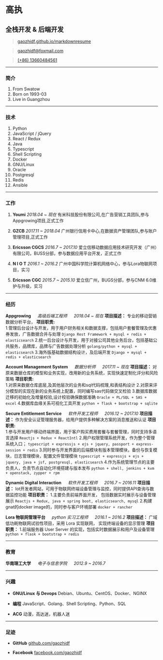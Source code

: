 # 高执
## 全栈开发 & 后端开发

> [gaozhidf.github.io/markdownresume](http://gaozhidf.github.io/markdownresume)

> [gaozhidf@foxmail.com](mailto:gaozhidf@foxmail.com)

> [(+86) 13660484561](tel:+8613660484561)

------

### 简介

1. From Swatow
1. Born on 1993-03
1. Live in Guangzhou

------

### 技术

1. Python
1. JavaScript / jQuery
1. React / Redux
1. Java
1. Typescript
1. Shell Scripting
1. Docker
1. GNU/Linux
1. Oracle
1. Postgresql
1. Redis
1. Ansible

------

### 工作

1. **Youmi**
    *2018.04 ~ 现在*
    有米科技股份有限公司,在广告营销工具团队,参与Appgrowing项目,正式工作

1. **GZCB**
    *2017.11 ~ 2018.04*
    广州银行信用卡中心,在数据资产管理团队,参与账户管理项目,正式工作

1. **Ericsson CGCS**
    *2016.7 ~ 2017.10*
    爱立信移动数据应用技术研究开发（广州）有限公司，BUSS分部，参与数据应用平台开发，正式工作

1. **N I O T**
    *2016.1 ~ 2016.2*
    广州中国科学院计算机网络中心，参与Lora物联网项目，实习

1. **Ericsson CGC**
    *2015.7 ~ 2015.10*
    爱立信广州，BUGS分部，参与CNM 6.0维护与升级，实习

------

### 经历

**Appgrowing** &emsp; *高级后端工程师*  &emsp; *2018.04 ~ 现在*
    **项目描述：** 专业的移动营销数据分析平台，
    **项目职责:**  
    1.管理后台设计与开发，用于用户财务相关和数据支撑，包括用户套餐管理及优惠券发放，广告数据合并与处理
    `Django Rest Framework + mysql + redis + elasticsearch`
    2.统一后台设计与开发，用于对接公司其他业务后台，包括基础公共服务，品牌库，品牌与广告数据处理分析
    `golang/python + mysql + elasticsearch`
    3.海外版基础数据结构设计，及后端开发
    `Django + mysql + redis + elasticsearch`

**Account Management System** &emsp; *数据分析师*  &emsp; *2017.11 ~ 现在*
    **项目描述：** 对原来数据仓库的模型和业务实现，改用新的业务系统，实现快速定制化评分和风险策略
    **项目职责:**  
    1.对原来数据仓库底层,及其他层次的业务和sql代码梳理,和表结构设计
    2.对原来评分模型的实现在新的业务系统上配置，同时编写sas代码做交叉检验
    3.数据库数据迁移的初始化及增量校验,设计校验确保数据准确
    `Oracle + PL/SQL + SAS + excel`
    4.数据库血缘关系可视化工具开发 
    `python + flask + bootstrap + sqlite`

**Secure Entitlement Service** &emsp; *软件开发工程师*  &emsp; *2016.12 ~ 2017.10*
    **项目描述：** 作为安全认证管理服务器，给用户提供多种解决方案的消息推送和认证
    **项目职责:**  
    1.参与开发用户移动终端界面，用于客户购买费用套餐与套餐管理，同时支持多语言选择
    `Reactjs + Redux + ReactIntl`
    2.用户权限管理系统开发，作为整个管理系统入口；
    `typescript + expressjs + ejs + jquery, passport + express-session + redis`
    3.同时参与开发界面的后端模块有版本管理模块，备份与恢复模块，日志管理模块，配置文件管理模块
    `typescript + expressjs + ejs + jquery, java + jsf, postgresql, elasticsearch`
    4.作为系统管理节点的主要负责人，负责节点自动化环境搭建与版本发布
    `python + shell, jenkins + kvm + openstack, zypper + rpm`

**Dynamic Digital Interaction** &emsp; *软件开发工程师* &emsp; *2016.7 ~ 2016.11*
    **项目描述：** Iot开发者网站，可用于物联网终端设备管理与监控，同时提供API查询与数据监控功能
    **项目职责：** 
    1.主要负责前端界面开发， 包括数据实时展示与设备管理展示
    `Reactjs + Redux, java + spring boot, elasticsearch, mysql`
    2.构建gnat的docker image的，同时参与客户环境部署
    `docker + rancher`

**Lora 物联网管理平台** &emsp; *python 实习工程师* &emsp; *2016.1 ~ 2016.2*
    **项目描述：** 广域低功耗物联网试验性项目，采用 Lora 实现联网， 实现终端设备的显示管理
    **项目职责：** 
    1.前端服务器 User Server 的实现，包括实时数据展示和用户及设备管理
    `python + flask + bootstrap + redis`

------

### 教育

**华南理工大学** &emsp; *电子与信息学院* &emsp; *2012.9 ~ 2016.7*

------

### 兴趣

* **GNU/Linux 与 Devops**
    Debian、Ubuntu、CentOS、Docker、NGINX

* **编程**
    JavaScript、Golang、Shell Scripting、Python、SQL

* **ACG**
    动漫，高达迷，机器人迷

------

### 足迹

* **GitHub**
    [github.com/gaozhidf](https://github.com/gaozhidf)

* **Facebook**
    [facebook.com/gaozhidf](https://www.facebook.com/zhigaodf)